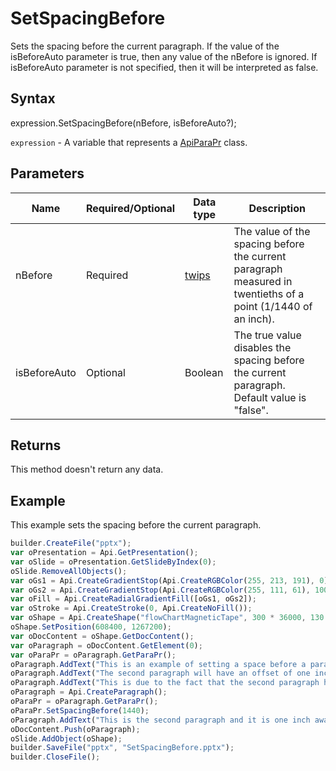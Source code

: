 # SetSpacingBefore

Sets the spacing before the current paragraph. If the value of the isBeforeAuto parameter is true, then any value of the nBefore is ignored. If isBeforeAuto parameter is not specified, then it will be interpreted as false.

## Syntax

expression.SetSpacingBefore(nBefore, isBeforeAuto?);

`expression` - A variable that represents a [ApiParaPr](../ApiParaPr.md) class.

## Parameters

| **Name** | **Required/Optional** | **Data type** | **Description** |
| ------------- | ------------- | ------------- | ------------- |
| nBefore | Required | [twips](../../../Enumerations/twips.md) | The value of the spacing before the current paragraph measured in twentieths of a point (1/1440 of an inch). |
| isBeforeAuto | Optional | Boolean | The true value disables the spacing before the current paragraph. Default value is "false". |

## Returns

This method doesn't return any data.

## Example

This example sets the spacing before the current paragraph.

```javascript
builder.CreateFile("pptx");
var oPresentation = Api.GetPresentation();
var oSlide = oPresentation.GetSlideByIndex(0);
oSlide.RemoveAllObjects();
var oGs1 = Api.CreateGradientStop(Api.CreateRGBColor(255, 213, 191), 0);
var oGs2 = Api.CreateGradientStop(Api.CreateRGBColor(255, 111, 61), 100000);
var oFill = Api.CreateRadialGradientFill([oGs1, oGs2]);
var oStroke = Api.CreateStroke(0, Api.CreateNoFill());
var oShape = Api.CreateShape("flowChartMagneticTape", 300 * 36000, 130 * 36000, oFill, oStroke);
oShape.SetPosition(608400, 1267200);
var oDocContent = oShape.GetDocContent();
var oParagraph = oDocContent.GetElement(0);
var oParaPr = oParagraph.GetParaPr();
oParagraph.AddText("This is an example of setting a space before a paragraph. ");
oParagraph.AddText("The second paragraph will have an offset of one inch from the top. ");
oParagraph.AddText("This is due to the fact that the second paragraph has this offset enabled.");
oParagraph = Api.CreateParagraph();
oParaPr = oParagraph.GetParaPr();
oParaPr.SetSpacingBefore(1440);
oParagraph.AddText("This is the second paragraph and it is one inch away from the first paragraph.");
oDocContent.Push(oParagraph);
oSlide.AddObject(oShape);
builder.SaveFile("pptx", "SetSpacingBefore.pptx");
builder.CloseFile();
```